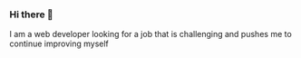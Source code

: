 ### Hi there 👋

I am a web developer looking for a job that is challenging and pushes me to continue improving myself
